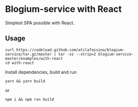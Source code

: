 # Blogium-service with React
Simplest SPA possible with React.

## Usage
```
curl https://codeload.github.com/atilafassina/blogium-service/tar.gz/master | tar -xz --strip=2 blogium-service-master/examples/with-react
cd with-react
```
Install dependencies, build and run
```
yarn && yarn build
```
or
```
npm i && npm run build
```